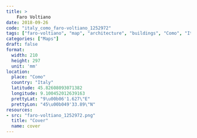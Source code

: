```yaml
---
title: > 
    Faro Voltiano
date: 2018-09-26
code: "italy_como_faro-voltiano_1252972"
tags: ["faro-voltiano", "map", "architecture", "buildings", "Como", "Italy"]
categories: ["Maps"]
draft: false
format:
  width: 210
  height: 297
  unit: 'mm'
location:
  place: "Como"
  country: "Italy"
  latitude: 45.82608093071382
  longitude: 9.100452012639163
  prettyLat: "9\u00b06'1.627\"E"
  prettyLon: "45\u00b049'33.89\"N"
resources:
- src: "faro-voltiano_1252972.png"
  title: "Cover"
  name: cover
---
```

